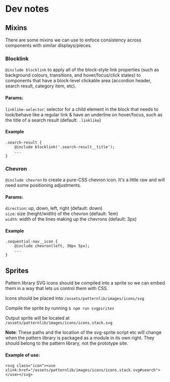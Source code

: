 # Dev notes

## Mixins

There are some mixins we can use to enfoce consistency across components with similar displays/pieces.

### Blocklink

`@include blocklink` to apply all of the block-style link properties (such as background colours, transitions, and hover/focus/click states) to components that have a block-level clickable area (accordion header, search result, category item, etc).

#### Params:

`linklike-selector`: selector for a child element in the block that needs to look/behave like a regular link & have an underline on hover/focus, such as the title of a search result (default: `.linklike`)

#### Example

    .search-result {
        @include blocklink('.search-result__title');
        ...
    }

### Chevron

`@include chevron` to create a pure-CSS chevron icon. It's a little raw and will need some positioning adjustments.

#### Params:

`direction`: up, down, left, right (default: down)  
`size`: size (height/width) of the chevron (default: 1em)  
`width`: width of the lines making up the chevrons (default: 3px)

#### Example

    .sequential-nav__icon {
        @include chevron(left, 30px 5px);
        ...
    }


## Sprites

Pattern library SVG icons should be compiled into a sprite so we can embed them in a way that lets us control them with CSS.

Icons should be placed into `/assets/patternlib/images/icons/svg`

Compile the sprite by running `$ npm run svgpsrites`

Output sprite will be located at `/assets/patternlib/images/icons/icons.stack.svg`

**Note**: These paths and the location of the svg-sprite script etc will change when the pattern library is packaged as a module in its own right. They should belong to the pattern library, not the prototype site.

#### Example of use:

    <svg class="icon"><use xlink:href="/assets/patternlib/images/icons/icons.stack.svg#search"></use></svg>
